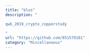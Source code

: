 ```yaml
---
title: "blus"
description: "

qwb_2019_crypto_copperstudy

"
url: "https://github.com/851579181"
category: "Miscellaneous"
---
```

